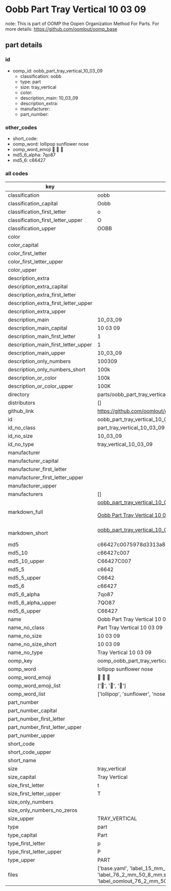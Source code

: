 # Oobb Part Tray Vertical 10 03 09  

note: This is part of OOMP the Oopen Organization Method For Parts. For more details: https://github.com/oomlout/oomp_base

##  part details





### id
* oomp_id: oobb_part_tray_vertical_10_03_09
  * classification: oobb
  * type: part
  * size: tray_vertical
  * color: 
  * description_main: 10_03_09
  * description_extra: 
  * manufacturer: 
  * part_number: 

### other_codes
* short_code: 
* oomp_word: lollipop sunflower nose
* oomp_word_emoji :lollipop: :sunflower: :nose:
* md5_6_alpha: 7qo87
* md5_6: c66427

### all codes 
| key | value |  
| --- | --- |  
| classification | oobb |  
| classification_capital | Oobb |  
| classification_first_letter | o |  
| classification_first_letter_upper | O |  
| classification_upper | OOBB |  
| color |  |  
| color_capital |  |  
| color_first_letter |  |  
| color_first_letter_upper |  |  
| color_upper |  |  
| description_extra |  |  
| description_extra_capital |  |  
| description_extra_first_letter |  |  
| description_extra_first_letter_upper |  |  
| description_extra_upper |  |  
| description_main | 10_03_09 |  
| description_main_capital | 10 03 09 |  
| description_main_first_letter | 1 |  
| description_main_first_letter_upper | 1 |  
| description_main_upper | 10_03_09 |  
| description_only_numbers | 100309 |  
| description_only_numbers_short | 100k |  
| description_or_color | 100k |  
| description_or_color_upper | 100K |  
| directory | parts/oobb_part_tray_vertical_10_03_09 |  
| distributors | [] |  
| github_link | https://github.com/oomlout/oomlout_oomp_part_src/tree/main/parts/oobb_part_tray_vertical_10_03_09/working |  
| id | oobb_part_tray_vertical_10_03_09 |  
| id_no_class | part_tray_vertical_10_03_09 |  
| id_no_size | 10_03_09 |  
| id_no_type | tray_vertical_10_03_09 |  
| manufacturer |  |  
| manufacturer_capital |  |  
| manufacturer_first_letter |  |  
| manufacturer_first_letter_upper |  |  
| manufacturer_upper |  |  
| manufacturers | [] |  
| markdown_full | [oobb_part_tray_vertical_10_03_09](https://github.com/oomlout/oomlout_oomp_part_src/tree/main/parts/oobb_part_tray_vertical_10_03_09/working)<br>[](https://github.com/oomlout/oomlout_oomp_part_src/tree/main/parts/oobb_part_tray_vertical_10_03_09/working)<br>[Oobb Part Tray Vertical 10 03 09](https://github.com/oomlout/oomlout_oomp_part_src/tree/main/parts/oobb_part_tray_vertical_10_03_09/working)<br><br> |  
| markdown_short | [oobb_part_tray_vertical_10_03_09](https://github.com/oomlout/oomlout_oomp_part_src/tree/main/parts/oobb_part_tray_vertical_10_03_09/working)<br><br> |  
| md5 | c66427c0075978d3313a8d60c92033aa |  
| md5_10 | c66427c007 |  
| md5_10_upper | C66427C007 |  
| md5_5 | c6642 |  
| md5_5_upper | C6642 |  
| md5_6 | c66427 |  
| md5_6_alpha | 7qo87 |  
| md5_6_alpha_upper | 7QO87 |  
| md5_6_upper | C66427 |  
| name | Oobb Part Tray Vertical 10 03 09 |  
| name_no_class | Part Tray Vertical 10 03 09 |  
| name_no_size | 10 03 09 |  
| name_no_size_short | 10 03 09 |  
| name_no_type | Tray Vertical 10 03 09 |  
| oomp_key | oomp_oobb_part_tray_vertical_10_03_09 |  
| oomp_word | lollipop sunflower nose |  
| oomp_word_emoji | :lollipop: :sunflower: :nose: |  
| oomp_word_emoji_list | [':lollipop:', ':sunflower:', ':nose:'] |  
| oomp_word_list | ['lollipop', 'sunflower', 'nose'] |  
| part_number |  |  
| part_number_capital |  |  
| part_number_first_letter |  |  
| part_number_first_letter_upper |  |  
| part_number_upper |  |  
| short_code |  |  
| short_code_upper |  |  
| short_name |  |  
| size | tray_vertical |  
| size_capital | Tray Vertical |  
| size_first_letter | t |  
| size_first_letter_upper | T |  
| size_only_numbers |  |  
| size_only_numbers_no_zeros |  |  
| size_upper | TRAY_VERTICAL |  
| type | part |  
| type_capital | Part |  
| type_first_letter | p |  
| type_first_letter_upper | P |  
| type_upper | PART |  
| files | ['base.yaml', 'label_15_mm_30_mm.pdf', 'label_15_mm_30_mm.svg', 'label_76_2_mm_50_8_mm.pdf', 'label_76_2_mm_50_8_mm.svg', 'label_oomlout_76_2_mm_50_8_mm.pdf', 'label_oomlout_76_2_mm_50_8_mm.svg', 'readme.md', 'working.json', 'working.yaml'] |  
